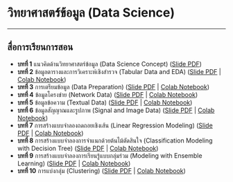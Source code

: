 # วิทยาศาสตร์ข้อมูล (Data Science)
---
## สื่อการเรียนการสอน
* **บทที่ 1** แนวคิดด้านวิทยาศาสตร์ข้อมูล (Data Science Concept) ([Slide PDF](https://github.com/santitham/data-science/blob/main/lectures/1-data-science-concept.pdf))
* **บทที่ 2** ข้อมูลตารางและการวิเคราะห์เชิงสำรวจ (Tabular Data and EDA) ([Slide PDF](https://github.com/santitham/data-science/blob/main/lectures/2-tabular-data-and-EDA.pdf) | [Colab Notebook](https://colab.research.google.com/drive/1Jp_etz6rejxOHl0lkgSK66A1VBXEneO-))
* **บทที่ 3** การเตรียมข้อมูล (Data Preparation) ([Slide PDF](https://github.com/santitham/data-science/blob/main/lectures/3-data-preparation.pdf) | [Colab Notebook](https://colab.research.google.com/drive/12sUHHzLH94PV_cFf0dbMPZuTkO-zQChx))
* **บทที่ 4** ข้อมูลโครงข่าย (Network Data) ([Slide PDF](https://github.com/santitham/data-science/blob/main/lectures/4-network-data.pdf) | [Colab Notebook](https://colab.research.google.com/drive/1GL5Axvvj7_QJF6GKB1BJjPEwBF4zV_xf))
* **บทที่ 5** ข้อมูลข้อความ (Textual Data) ([Slide PDF](https://github.com/santitham/data-science/blob/main/lectures/5-textual-data.pdf) | [Colab Notebook](https://colab.research.google.com/drive/1ZcxrliApaPli2Qawds82O_AfY5S5d7PN))
* **บทที่ 6** ข้อมูลสัญญาณและรูปภาพ (Signal and Image Data) ([Slide PDF](https://github.com/santitham/data-science/blob/main/lectures/6-signal-and-image-data.pdf) | [Colab Notebook](https://colab.research.google.com/drive/1ZSM0h33iDVAhKZaVOQ7HcwV3xd0bZjUa))
* **บทที่ 7** การสร้างแบบจำลองถดถอยเชิงเส้น (Linear Regression Modeling) ([Slide PDF](https://github.com/santitham/data-science/blob/main/lectures/7-linear-regression.pdf) | [Colab Notebook](https://colab.research.google.com/drive/10ByXWKbpIyoqnWVKBNwjwMz3wUZGsCNy))
* **บทที่ 8** การสร้างแบบจำลองการจำแนกด้วยต้นไม้ตัดสินใจ (Classification Modeling with Decision Tree) ([Slide PDF](https://github.com/santitham/data-science/blob/main/lectures/8-classification-with-decision-tree.pdf) | [Colab Notebook](https://colab.research.google.com/drive/1cvP80R1XhTRYG1Jx33wosLCk23UumyOJ))
* **บทที่ 9** การสร้างแบบจำลองการเรียนรู้แบบกลุ่มร่วม (Modeling with Ensemble Learning) ([Slide PDF](https://github.com/santitham/data-science/blob/main/lectures/9-modeling-with-ensemble-learning.pdf) | [Colab Notebook](https://colab.research.google.com/drive/1gNx94lEp7PCV5_ZbqTijGr1I0odmndLE))
* **บทที่ 10** การแบ่งกลุ่ม (Clustering) ([Slide PDF](https://github.com/santitham/data-science/blob/main/lectures/10-clustering.pdf) | [Colab Notebook](https://colab.research.google.com/drive/1Ts03orFSjtPhbCABcsAbBNWjV3Ncf2Zo?usp=sharing))
